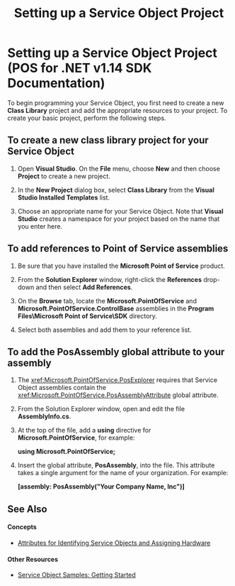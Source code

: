 ﻿---
title: Setting up a Service Object Project
description: Setting up a Service Object Project (POS for .NET v1.14 SDK Documentation)
ms.date: 03/03/2014
ms.update-cycle: 1825-days
ms.topic: how-to
ms.custom: "pos-restored-from-archive,UpdateFrequency5"
---

# Setting up a Service Object Project (POS for .NET v1.14 SDK Documentation)

To begin programming your Service Object, you first need to create a new **Class Library** project and add the appropriate resources to your project. To create your basic project, perform the following steps.

## To create a new class library project for your Service Object

1. Open **Visual Studio**. On the **File** menu, choose **New** and then choose **Project** to create a new project.

2. In the **New Project** dialog box, select **Class Library** from the **Visual Studio Installed Templates** list.

3. Choose an appropriate name for your Service Object. Note that **Visual Studio** creates a namespace for your project based on the name that you enter here.

## To add references to Point of Service assemblies

1. Be sure that you have installed the **Microsoft Point of Service** product.

2. From the **Solution Explorer** window, right-click the **References** drop-down and then select **Add References**.

3. On the **Browse** tab, locate the **Microsoft.PointOfService** and **Microsoft.PointOfService.ControlBase** assemblies in the **Program Files\\Microsoft Point of Service\\SDK** directory.

4. Select both assemblies and add them to your reference list.

## To add the PosAssembly global attribute to your assembly

1. The <xref:Microsoft.PointOfService.PosExplorer> requires that Service Object assemblies contain the <xref:Microsoft.PointOfService.PosAssemblyAttribute> global attribute.

2. From the Solution Explorer window, open and edit the file **AssemblyInfo.cs**.

3. At the top of the file, add a **using** directive for **Microsoft.PointOfService**, for example:

    **using Microsoft.PointOfService;**

4. Insert the global attribute, **PosAssembly**, into the file. This attribute takes a single argument for the name of your organization. For example:

    **\[assembly: PosAssembly("Your Company Name, Inc")\]**

## See Also

#### Concepts

- [Attributes for Identifying Service Objects and Assigning Hardware](attributes-for-identifying-service-objects-and-assigning-hardware.md)

#### Other Resources

- [Service Object Samples: Getting Started](service-object-samples-getting-started.md)
